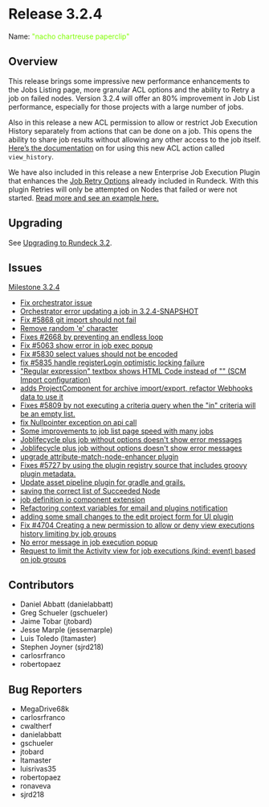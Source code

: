 # Release 3.2.4

Name: <span style="color: chartreuse"><span class="glyphicon glyphicon-paperclip"></span> "nacho chartreuse paperclip"</span>

## Overview

This release brings some impressive new performance enhancements to the Jobs Listing page, more granular ACL options and the ability to Retry a job on failed nodes. Version 3.2.4 will offer an 80% improvement in Job List performance, especially for those projects with a large number of jobs.

Also in this release a new ACL permission to allow or restrict Job Execution History separately from actions that can be done on a job. This opens the ability to share job results without allowing any other access to the job itself. [Here’s the documentation](https://docs.rundeck.com/3.2.x/administration/security/authorization.html#project-scope-resources-and-actions) on for using this new ACL action called `view_history`.

We have also included in this release a new Enterprise Job Execution Plugin that enhances the [Job Retry Options](/manual//manual/jobs/job-retry-failed-nodes.html) already included in Rundeck. With this plugin Retries will only be attempted on Nodes that failed or were not started. [Read more and see an example here.](https://docs.rundeck.com/3.2.x/manual/execution-lifecycle/job-retry-failed-nodes.md)

## Upgrading

See [Upgrading to Rundeck 3.2](/upgrading/upgrading-to-rundeck-3.2.md).

## Issues

[Milestone 3.2.4](https://github.com/rundeck/rundeck/milestone/138)

- [Fix orchestrator issue](https://github.com/rundeck/rundeck/pull/5879)
- [Orchestrator error updating a job in 3.2.4-SNAPSHOT](https://github.com/rundeck/rundeck/issues/5876)
- [Fix #5868 git import should not fail](https://github.com/rundeck/rundeck/pull/5869)
- [Remove random 'e' character](https://github.com/rundeck/rundeck/pull/5851)
- [Fixes #2668 by preventing an endless loop ](https://github.com/rundeck/rundeck/pull/5850)
- [Fix #5063 show error in job exec popup](https://github.com/rundeck/rundeck/pull/5840)
- [Fix #5830 select values should not be encoded](https://github.com/rundeck/rundeck/pull/5838)
- [fix #5835 handle registerLogin optimistic locking failure](https://github.com/rundeck/rundeck/pull/5837)
- ["Regular expression" textbox shows HTML Code instead of "\" (SCM Import configuration)](https://github.com/rundeck/rundeck/issues/5830)
- [adds ProjectComponent for archive import/export, refactor Webhooks data to use it](https://github.com/rundeck/rundeck/pull/5813)
- [Fixes #5809 by not executing a criteria query when the "in" criteria will be an empty list.](https://github.com/rundeck/rundeck/pull/5811)
- [fix Nullpointer exception on api call](https://github.com/rundeck/rundeck/pull/5798)
- [Some improvements to job list page speed with many jobs](https://github.com/rundeck/rundeck/pull/5779)
- [Joblifecycle plus job without options doesn't show error messages](https://github.com/rundeck/rundeck/pull/5778)
- [Joblifecycle plus job without options doesn't show error messages](https://github.com/rundeck/rundeck/issues/5776)
- [upgrade attribute-match-node-enhancer plugin ](https://github.com/rundeck/rundeck/pull/5774)
- [Fixes #5727 by using the plugin registry source that includes groovy plugin metadata.](https://github.com/rundeck/rundeck/pull/5773)
- [Update asset pipeline plugin for gradle and grails.](https://github.com/rundeck/rundeck/pull/5746)
- [saving the correct list of Succeeded Node](https://github.com/rundeck/rundeck/pull/5738)
- [job definition io component extension](https://github.com/rundeck/rundeck/pull/5734)
- [Refactoring context variables for email and plugins notification ](https://github.com/rundeck/rundeck/pull/5729)
- [adding some small changes to the edit project form for UI plugin](https://github.com/rundeck/rundeck/pull/5659)
- [Fix #4704 Creating a new permission to allow or deny view executions history limiting by job groups](https://github.com/rundeck/rundeck/pull/5281)
- [No error message in job execution popup](https://github.com/rundeck/rundeck/issues/5063)
- [Request to limit the Activity view for job executions (kind: event) based on job groups](https://github.com/rundeck/rundeck/issues/4704)

## Contributors

- Daniel Abbatt (danielabbatt)
- Greg Schueler (gschueler)
- Jaime Tobar (jtobard)
- Jesse Marple (jessemarple)
- Luis Toledo (ltamaster)
- Stephen Joyner (sjrd218)
- carlosrfranco
- robertopaez

## Bug Reporters

- MegaDrive68k
- carlosrfranco
- cwaltherf
- danielabbatt
- gschueler
- jtobard
- ltamaster
- luisrivas35
- robertopaez
- ronaveva
- sjrd218
